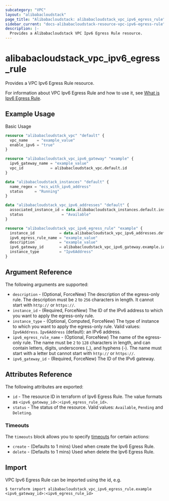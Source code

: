 ```yaml
---
subcategory: "VPC"
layout: "alibabacloudstack"
page_title: "Alibabacloudstack: alibabacloudstack_vpc_ipv6_egress_rule"
sidebar_current: "docs-alibabacloudstack-resource-vpc-ipv6-egress-rule"
description: |-
  Provides a Alibabacloudstack VPC Ipv6 Egress Rule resource.
---
```


# alibabacloudstack\_vpc\_ipv6\_egress\_rule

Provides a VPC Ipv6 Egress Rule resource.

For information about VPC Ipv6 Egress Rule and how to use it, see [What is Ipv6 Egress Rule](https://www.alibabacloud.com/help/doc-detail/102200.htm).



## Example Usage

Basic Usage

```terraform
resource "alibabacloudstack_vpc" "default" {
  vpc_name    = "example_value"
  enable_ipv6 = "true"
}

resource "alibabacloudstack_vpc_ipv6_gateway" "example" {
  ipv6_gateway_name = "example_value"
  vpc_id            = alibabacloudstack_vpc.default.id
}

data "alibabacloudstack_instances" "default" {
  name_regex = "ecs_with_ipv6_address"
  status     = "Running"
}

data "alibabacloudstack_vpc_ipv6_addresses" "default" {
  associated_instance_id = data.alibabacloudstack_instances.default.instances.0.id
  status                 = "Available"
}

resource "alibabacloudstack_vpc_ipv6_egress_rule" "example" {
  instance_id           = data.alibabacloudstack_vpc_ipv6_addresses.default.ids.0
  ipv6_egress_rule_name = "example_value"
  description           = "example_value"
  ipv6_gateway_id       = alibabacloudstack_vpc_ipv6_gateway.example.id
  instance_type         = "Ipv6Address"
}

```

## Argument Reference

The following arguments are supported:

* `description` - (Optional, ForceNew) The description of the egress-only rule. The description must be `2` to `256` characters in length. It cannot start with `http://` or `https://`.
* `instance_id` - (Required, ForceNew) The ID of the IPv6 address to which you want to apply the egress-only rule.
* `instance_type` - (Optional, Computed, ForceNew) The type of instance to which you want to apply the egress-only rule. Valid values: `Ipv6Address`. `Ipv6Address` (default): an IPv6 address.
* `ipv6_egress_rule_name` - (Optional, ForceNew) The name of the egress-only rule. The name must be `2` to `128` characters in length, and can contain letters, digits, underscores (_), and hyphens (-). The name must start with a letter but cannot start with `http://` or `https://`.
* `ipv6_gateway_id` - (Required, ForceNew) The ID of the IPv6 gateway.

## Attributes Reference

The following attributes are exported:

* `id` - The resource ID in terraform of Ipv6 Egress Rule. The value formats as `<ipv6_gateway_id>:<ipv6_egress_rule_id>`.
* `status` - The status of the resource. Valid values: `Available`, `Pending` and `Deleting`.

### Timeouts

The `timeouts` block allows you to specify [timeouts](https://www.terraform.io/docs/configuration-0-11/resources.html#timeouts) for certain actions:

* `create` - (Defaults to 1 mins) Used when create the Ipv6 Egress Rule.
* `delete` - (Defaults to 1 mins) Used when delete the Ipv6 Egress Rule.

## Import

VPC Ipv6 Egress Rule can be imported using the id, e.g.

```
$ terraform import alibabacloudstack_vpc_ipv6_egress_rule.example <ipv6_gateway_id>:<ipv6_egress_rule_id>
```
